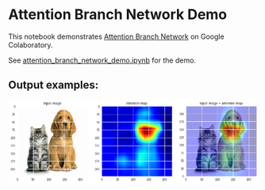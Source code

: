 # Attention Branch Network Demo

This notebook demonstrates [Attention Branch Network](https://github.com/machine-perception-robotics-group/attention_branch_network/blob/master/README_en.md) 
on Google Colaboratory.

See [attention_branch_network_demo.ipynb](attention_branch_network_demo.ipynb) for the demo.

## Output examples:

![](attention_example_00.png)